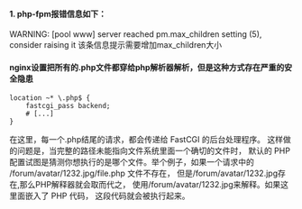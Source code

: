 #### 1. php-fpm报错信息如下：
WARNING: [pool www] server reached pm.max_children setting (5), consider raising it
该条信息提示需要增加max_children大小

#### nginx设置把所有的.php文件都穿给php解析器解析，但是这种方式存在严重的安全隐患
```
location ~* \.php$ {
    fastcgi_pass backend;
    # [...]
}
```
在这里，每一个.php结尾的请求，都会传递给 FastCGI 的后台处理程序。 这样做的问题是，当完整的路径未能指向文件系统里面一个确切的文件时， 默认的 PHP 配置试图是猜测你想执行的是哪个文件。举个例子，如果一个请求中的 /forum/avatar/1232.jpg/file.php 文件不存在， 但是/forum/avatar/1232.jpg存在,那么PHP解释器就会取而代之， 使用/forum/avatar/1232.jpg来解释。如果这里面嵌入了 PHP 代码， 这段代码就会被执行起来。

